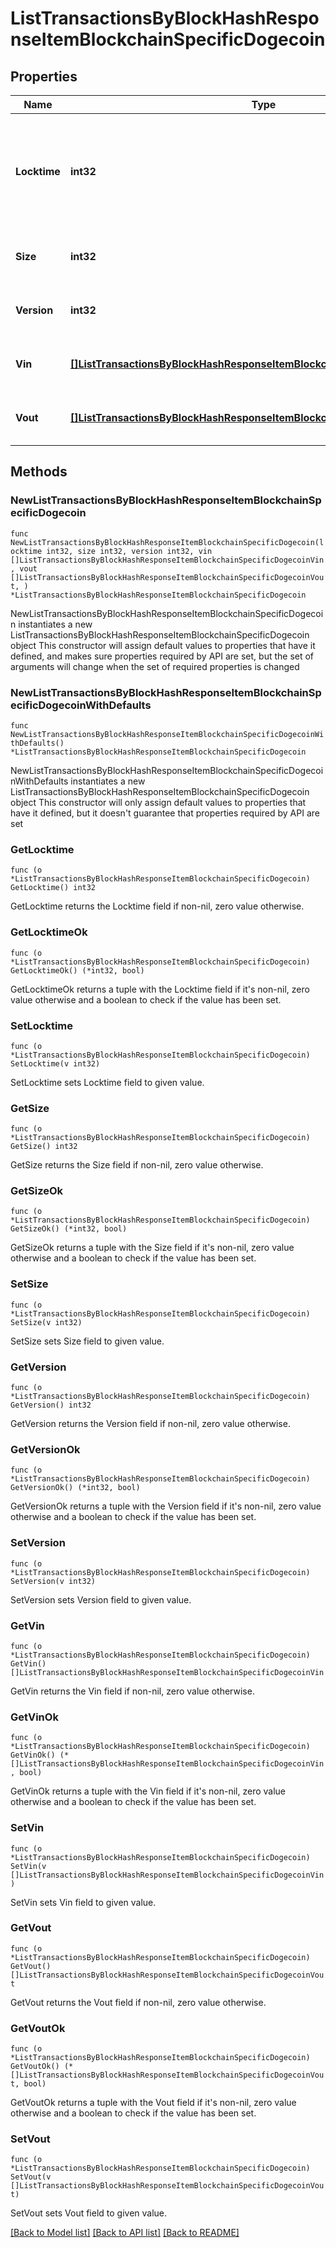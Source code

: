 # ListTransactionsByBlockHashResponseItemBlockchainSpecificDogecoin

## Properties

Name | Type | Description | Notes
------------ | ------------- | ------------- | -------------
**Locktime** | **int32** | Represents the time at which a particular transaction can be added to the blockchain. | 
**Size** | **int32** | Represents the total size of this transaction. | 
**Version** | **int32** | Represents transaction version number. | 
**Vin** | [**[]ListTransactionsByBlockHashResponseItemBlockchainSpecificDogecoinVin**](ListTransactionsByBlockHashResponseItemBlockchainSpecificDogecoinVin.md) | Represents the transaction inputs. | 
**Vout** | [**[]ListTransactionsByBlockHashResponseItemBlockchainSpecificDogecoinVout**](ListTransactionsByBlockHashResponseItemBlockchainSpecificDogecoinVout.md) | Represents the transaction outputs. | 

## Methods

### NewListTransactionsByBlockHashResponseItemBlockchainSpecificDogecoin

`func NewListTransactionsByBlockHashResponseItemBlockchainSpecificDogecoin(locktime int32, size int32, version int32, vin []ListTransactionsByBlockHashResponseItemBlockchainSpecificDogecoinVin, vout []ListTransactionsByBlockHashResponseItemBlockchainSpecificDogecoinVout, ) *ListTransactionsByBlockHashResponseItemBlockchainSpecificDogecoin`

NewListTransactionsByBlockHashResponseItemBlockchainSpecificDogecoin instantiates a new ListTransactionsByBlockHashResponseItemBlockchainSpecificDogecoin object
This constructor will assign default values to properties that have it defined,
and makes sure properties required by API are set, but the set of arguments
will change when the set of required properties is changed

### NewListTransactionsByBlockHashResponseItemBlockchainSpecificDogecoinWithDefaults

`func NewListTransactionsByBlockHashResponseItemBlockchainSpecificDogecoinWithDefaults() *ListTransactionsByBlockHashResponseItemBlockchainSpecificDogecoin`

NewListTransactionsByBlockHashResponseItemBlockchainSpecificDogecoinWithDefaults instantiates a new ListTransactionsByBlockHashResponseItemBlockchainSpecificDogecoin object
This constructor will only assign default values to properties that have it defined,
but it doesn't guarantee that properties required by API are set

### GetLocktime

`func (o *ListTransactionsByBlockHashResponseItemBlockchainSpecificDogecoin) GetLocktime() int32`

GetLocktime returns the Locktime field if non-nil, zero value otherwise.

### GetLocktimeOk

`func (o *ListTransactionsByBlockHashResponseItemBlockchainSpecificDogecoin) GetLocktimeOk() (*int32, bool)`

GetLocktimeOk returns a tuple with the Locktime field if it's non-nil, zero value otherwise
and a boolean to check if the value has been set.

### SetLocktime

`func (o *ListTransactionsByBlockHashResponseItemBlockchainSpecificDogecoin) SetLocktime(v int32)`

SetLocktime sets Locktime field to given value.


### GetSize

`func (o *ListTransactionsByBlockHashResponseItemBlockchainSpecificDogecoin) GetSize() int32`

GetSize returns the Size field if non-nil, zero value otherwise.

### GetSizeOk

`func (o *ListTransactionsByBlockHashResponseItemBlockchainSpecificDogecoin) GetSizeOk() (*int32, bool)`

GetSizeOk returns a tuple with the Size field if it's non-nil, zero value otherwise
and a boolean to check if the value has been set.

### SetSize

`func (o *ListTransactionsByBlockHashResponseItemBlockchainSpecificDogecoin) SetSize(v int32)`

SetSize sets Size field to given value.


### GetVersion

`func (o *ListTransactionsByBlockHashResponseItemBlockchainSpecificDogecoin) GetVersion() int32`

GetVersion returns the Version field if non-nil, zero value otherwise.

### GetVersionOk

`func (o *ListTransactionsByBlockHashResponseItemBlockchainSpecificDogecoin) GetVersionOk() (*int32, bool)`

GetVersionOk returns a tuple with the Version field if it's non-nil, zero value otherwise
and a boolean to check if the value has been set.

### SetVersion

`func (o *ListTransactionsByBlockHashResponseItemBlockchainSpecificDogecoin) SetVersion(v int32)`

SetVersion sets Version field to given value.


### GetVin

`func (o *ListTransactionsByBlockHashResponseItemBlockchainSpecificDogecoin) GetVin() []ListTransactionsByBlockHashResponseItemBlockchainSpecificDogecoinVin`

GetVin returns the Vin field if non-nil, zero value otherwise.

### GetVinOk

`func (o *ListTransactionsByBlockHashResponseItemBlockchainSpecificDogecoin) GetVinOk() (*[]ListTransactionsByBlockHashResponseItemBlockchainSpecificDogecoinVin, bool)`

GetVinOk returns a tuple with the Vin field if it's non-nil, zero value otherwise
and a boolean to check if the value has been set.

### SetVin

`func (o *ListTransactionsByBlockHashResponseItemBlockchainSpecificDogecoin) SetVin(v []ListTransactionsByBlockHashResponseItemBlockchainSpecificDogecoinVin)`

SetVin sets Vin field to given value.


### GetVout

`func (o *ListTransactionsByBlockHashResponseItemBlockchainSpecificDogecoin) GetVout() []ListTransactionsByBlockHashResponseItemBlockchainSpecificDogecoinVout`

GetVout returns the Vout field if non-nil, zero value otherwise.

### GetVoutOk

`func (o *ListTransactionsByBlockHashResponseItemBlockchainSpecificDogecoin) GetVoutOk() (*[]ListTransactionsByBlockHashResponseItemBlockchainSpecificDogecoinVout, bool)`

GetVoutOk returns a tuple with the Vout field if it's non-nil, zero value otherwise
and a boolean to check if the value has been set.

### SetVout

`func (o *ListTransactionsByBlockHashResponseItemBlockchainSpecificDogecoin) SetVout(v []ListTransactionsByBlockHashResponseItemBlockchainSpecificDogecoinVout)`

SetVout sets Vout field to given value.



[[Back to Model list]](../README.md#documentation-for-models) [[Back to API list]](../README.md#documentation-for-api-endpoints) [[Back to README]](../README.md)


